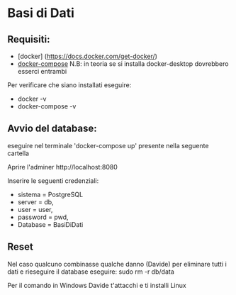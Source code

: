 # Basi di Dati
## Requisiti:
 - [docker] (https://docs.docker.com/get-docker/)
 - [docker-compose](https://docs.docker.com/compose/install/)
 N.B: in teoria se si installa docker-desktop dovrebbero esserci entrambi

Per verificare che siano installati eseguire:
 - docker -v
 - docker-compose -v


## Avvio del database:
eseguire nel terminale 'docker-compose up' presente nella seguente cartella

Aprire l'adminer http://localhost:8080

Inserire le seguenti credenziali:
 - sistema = PostgreSQL
 - server = db, 
 - user = user, 
 - password = pwd, 
 - Database = BasiDiDati

## Reset
Nel caso qualcuno combinasse qualche danno (Davide) 
per eliminare tutti i dati e rieseguire il database eseguire:
sudo rm -r db/data

Per il comando in Windows Davide t'attacchi e ti installi Linux
